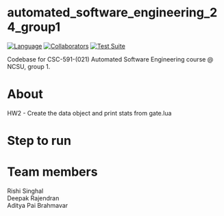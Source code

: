 # automated_software_engineering_24_group1
[![Language](https://img.shields.io/badge/Language-Python-orange.svg?style=flat)](https://github.com/search?q=repo%3Aadipai%2Fase24++language%3APython&type=code)
[![Collaborators](https://img.shields.io/badge/Collaborators-3-purple.svg?style=flat)](https://github.com/adipai/ase24/graphs/contributors)
[![Test Suite](https://github.com/adipai/ase24/actions/workflows/run_test_suite.yml/badge.svg)](https://github.com/adipai/ase24/actions/workflows/run_test_suite.yml)

Codebase for CSC-591-(021) Automated Software Engineering course @ NCSU, group 1.

# About

HW2 - Create the data object and print stats from gate.lua

# Step to run


# Team members
Rishi Singhal<br/>
Deepak Rajendran<br/>
Aditya Pai Brahmavar

